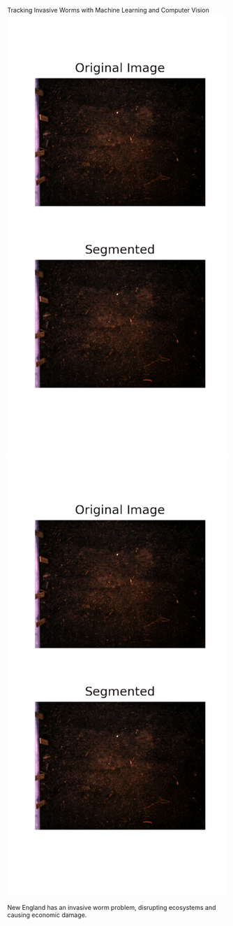 Tracking Invasive Worms with Machine Learning and Computer Vision <br/>
![anim](./worms/test.gif) <br/>
<img src="./worms/test.gif" /> <br/>


New England has an invasive worm problem, disrupting ecosystems and causing economic damage.

